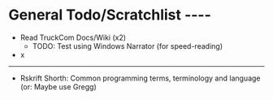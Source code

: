 # General Todo/Scratchlist ----

- Read TruckCom Docs/Wiki (x2)
  - TODO: Test using Windows Narrator (for speed-reading)
- x
----
- Rskrift Shorth: Common programming terms, terminology and language (or: Maybe use Gregg)